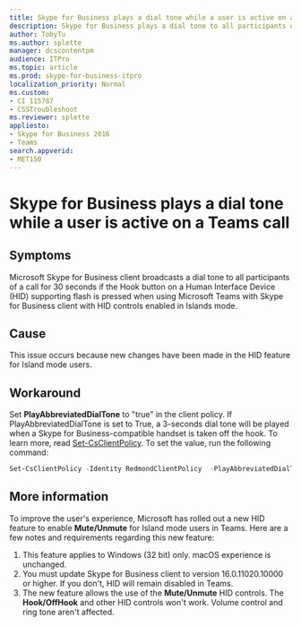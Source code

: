 ```yaml
---
title: Skype for Business plays a dial tone while a user is active on a Teams call
description: Skype for Business plays a dial tone to all participants of a call for 30 seconds in a call, this article provides a workaround. 
author: TobyTu
ms.author: splette
manager: dcscontentpm
audience: ITPro 
ms.topic: article 
ms.prod: skype-for-business-itpro
localization_priority: Normal
ms.custom: 
- CI 115787
- CSSTroubleshoot
ms.reviewer: splette
appliesto:
- Skype for Business 2016
- Teams
search.appverid: 
- MET150
---
```


# Skype for Business plays a dial tone while a user is active on a Teams call

## Symptoms

Microsoft Skype for Business client broadcasts a dial tone to all participants of a call for 30 seconds if the Hook button on a Human Interface Device (HID) supporting flash is pressed when using Microsoft Teams with Skype for Business client with HID controls enabled in Islands mode.

## Cause

This issue occurs because new changes have been made in the HID feature for Island mode users.

## Workaround

Set **PlayAbbreviatedDialTone** to "true" in the client policy. If PlayAbbreviatedDialTone is set to True, a 3-seconds dial tone will be played when a Skype for Business-compatible handset is taken off the hook. To learn more, read [Set-CsClientPolicy](https://docs.microsoft.com/powershell/module/skype/set-csclientpolicy?view=skype-ps). To set the value, run the following command:

```powershell
Set-CsClientPolicy -Identity RedmondClientPolicy  -PlayAbbreviatedDialTone $True
```

## More information

To improve the user's experience, Microsoft has rolled out a new HID feature to enable **Mute/Unmute** for Island mode users in Teams. Here are a few notes and requirements regarding this new feature:
 
1. This feature applies to Windows (32 bit) only. macOS experience is unchanged.
2. You must update Skype for Business client to version 16.0.11020.10000 or higher. If you don't, HID will remain disabled in Teams.
3. The new feature allows the use of the **Mute/Unmute** HID controls. The **Hook/OffHook** and other HID controls won't work. Volume control and ring tone aren't affected.
